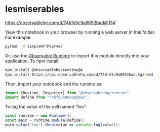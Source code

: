 # lesmiserables

https://observablehq.com/d/74bfd5c9a6692bad@134

View this notebook in your browser by running a web server in this folder. For
example:

~~~sh
python -m SimpleHTTPServer
~~~

Or, use the [Observable Runtime](https://github.com/observablehq/runtime) to
import this module directly into your application. To npm install:

~~~sh
npm install @observablehq/runtime@4
npm install https://api.observablehq.com/d/74bfd5c9a6692bad.tgz?v=3
~~~

Then, import your notebook and the runtime as:

~~~js
import {Runtime, Inspector} from "@observablehq/runtime";
import define from "74bfd5c9a6692bad";
~~~

To log the value of the cell named “foo”:

~~~js
const runtime = new Runtime();
const main = runtime.module(define);
main.value("foo").then(value => console.log(value));
~~~

